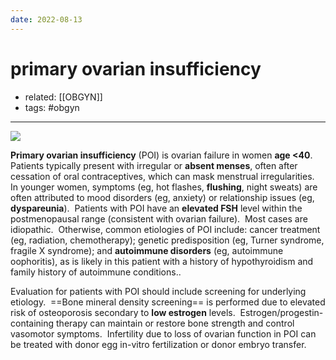 ```yaml
---
date: 2022-08-13
---
```


# primary ovarian insufficiency

- related: [[OBGYN]]
- tags: #obgyn
---

![](https://photos.thisispiggy.com/file/wikiFiles/20220813101725.png)

**Primary ovarian insufficiency** (POI) is ovarian failure in women **age <40**.  Patients typically present with irregular or **absent menses**, often after cessation of oral contraceptives, which can mask menstrual irregularities.  In younger women, symptoms (eg, hot flashes, **flushing**, night sweats) are often attributed to mood disorders (eg, anxiety) or relationship issues (eg, **dyspareunia**).  Patients with POI have an **elevated FSH** level within the postmenopausal range (consistent with ovarian failure).  Most cases are idiopathic.  Otherwise, common etiologies of POI include: cancer treatment (eg, radiation, chemotherapy); genetic predisposition (eg, Turner syndrome, fragile X syndrome); and **autoimmune disorders** (eg, autoimmune oophoritis), as is likely in this patient with a history of hypothyroidism and family history of autoimmune conditions..

Evaluation for patients with POI should include screening for underlying etiology.  ==Bone mineral density screening== is performed due to elevated risk of osteoporosis secondary to **low estrogen** levels.  Estrogen/progestin-containing therapy can maintain or restore bone strength and control vasomotor symptoms.  Infertility due to loss of ovarian function in POI can be treated with donor egg in-vitro fertilization or donor embryo transfer.

